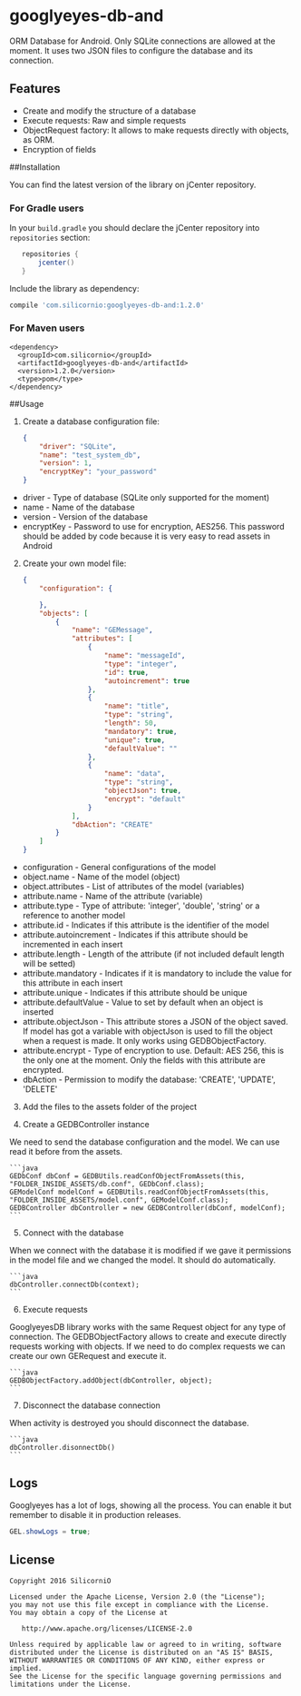 # googlyeyes-db-and
ORM Database for Android. Only SQLite connections are allowed at the moment. It uses two JSON files to configure the database and its connection.

## Features
 * Create and modify the structure of a database
 * Execute requests: Raw and simple requests
 * ObjectRequest factory: It allows to make requests directly with objects, as ORM.
 * Encryption of fields

##Installation

You can find the latest version of the library on jCenter repository.

### For Gradle users

In your `build.gradle` you should declare the jCenter repository into `repositories` section:
```gradle
   repositories {
       jcenter()
   }
```
Include the library as dependency:
```gradle
compile 'com.silicornio:googlyeyes-db-and:1.2.0'
```

### For Maven users

```maven
<dependency>
  <groupId>com.silicornio</groupId>
  <artifactId>googlyeyes-db-and</artifactId>
  <version>1.2.0</version>
  <type>pom</type>
</dependency>
```

##Usage

1. Create a database configuration file:

    ```json
    {
    	"driver": "SQLite",
    	"name": "test_system_db",
    	"version": 1,
		"encryptKey": "your_password"
    }
    ```
      
  * driver - Type of database (SQLite only supported for the moment)
  * name - Name of the database
  * version - Version of the database
  * encryptKey - Password to use for encryption, AES256. This password should be added by code because it is very easy to read assets in Android

2. Create your own model file:

    ```json
    {
        "configuration": {
    
        },
    	"objects": [
    		{
    			"name": "GEMessage",
    			"attributes": [
    				{
    					"name": "messageId",
    					"type": "integer",
    					"id": true,
    					"autoincrement": true
    				},
    				{
    					"name": "title",
    					"type": "string",
    					"length": 50,
    					"mandatory": true,
    					"unique": true,
    					"defaultValue": ""
    				},					
    				{
    					"name": "data",
    					"type": "string",
    					"objectJson": true,
    					"encrypt": "default"
    				}
    			],
    			"dbAction": "CREATE"
    		}
    	]
    }
    
    ```
  * configuration - General configurations of the model
  * object.name - Name of the model (object)
  * object.attributes - List of attributes of the model (variables)
  * attribute.name - Name of the attribute (variable)
  * attribute.type - Type of attribute: 'integer', 'double', 'string' or a reference to another model
  * attribute.id - Indicates if this attribute is the identifier of the model
  * attribute.autoincrement - Indicates if this attribute should be incremented in each insert
  * attribute.length - Length of the attribute (if not included default length will be setted)
  * attribute.mandatory - Indicates if it is mandatory to include the value for this attribute in each insert
  * attribute.unique - Indicates if this attribute should be unique
  * attribute.defaultValue - Value to set by default when an object is inserted
  * attribute.objectJson - This attribute stores a JSON of the object saved. If model has got a variable with objectJson is used to fill the object when a request is made. It only works using GEDBObjectFactory.
  * attribute.encrypt - Type of encryption to use. Default: AES 256, this is the only one at the moment. Only the fields with this attribute are encrypted.
  * dbAction - Permission to modify the database: 'CREATE', 'UPDATE', 'DELETE'

3. Add the files to the assets folder of the project

4. Create a GEDBController instance

  We need to send the database configuration and the model. We can use read it before from the assets.

    ```java
    GEDbConf dbConf = GEDBUtils.readConfObjectFromAssets(this, "FOLDER_INSIDE_ASSETS/db.conf", GEDbConf.class);
    GEModelConf modelConf = GEDBUtils.readConfObjectFromAssets(this, "FOLDER_INSIDE_ASSETS/model.conf", GEModelConf.class);
    GEDBController dbController = new GEDBController(dbConf, modelConf);
    ```

5. Connect with the database

  When we connect with the database it is modified if we gave it permissions in the model file and we changed the model. It should do automatically.

    ```java
    dbController.connectDb(context);
    ```

6. Execute requests

  GooglyeyesDB library works with the same Request object for any type of connection. The GEDBObjectFactory allows to create and execute directly requests working with objects. If we need to do complex requests we can create our own GERequest and execute it.

    ```java
    GEDBObjectFactory.addObject(dbController, object);
    ```

7. Disconnect the database connection

  When activity is destroyed you should disconnect the database.

    ```java
    dbController.disonnectDb()
    ```

## Logs

Googlyeyes has a lot of logs, showing all the process. You can enable it but remember to disable it in production releases.

  ```java
  GEL.showLogs = true;
  ```

## License

    Copyright 2016 SilicorniO

    Licensed under the Apache License, Version 2.0 (the "License");
    you may not use this file except in compliance with the License.
    You may obtain a copy of the License at

       http://www.apache.org/licenses/LICENSE-2.0

    Unless required by applicable law or agreed to in writing, software
    distributed under the License is distributed on an "AS IS" BASIS,
    WITHOUT WARRANTIES OR CONDITIONS OF ANY KIND, either express or implied.
    See the License for the specific language governing permissions and
    limitations under the License.
    


